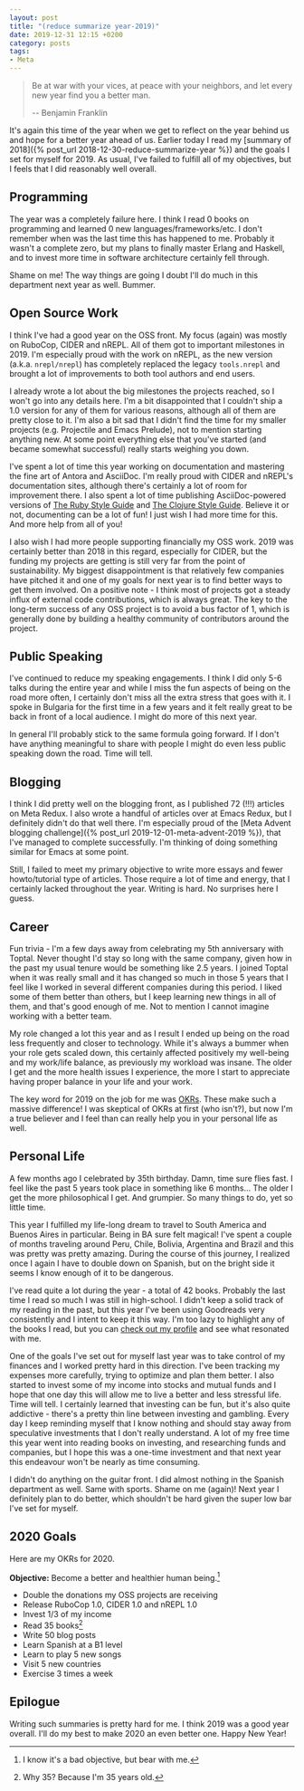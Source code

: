 ```yaml
---
layout: post
title: "(reduce summarize year-2019)"
date: 2019-12-31 12:15 +0200
category: posts
tags:
- Meta
---
```


> Be at war with your vices, at peace with your neighbors, and let every new year find you a better man.
>
> -- Benjamin Franklin

It's again this time of the year when we get to reflect on the year behind us and
hope for a better year ahead of us. Earlier today I read my [summary of 2018]({% post_url 2018-12-30-reduce-summarize-year %})
and the goals I set for myself for 2019. As usual, I've failed to fulfill all of my objectives, but I feels that I did reasonably
well overall.

<!--more-->

## Programming

The year was a completely failure here. I think I read 0 books on programming and learned 0 new languages/frameworks/etc.
I don't remember when was the last time this has happened to me. Probably it wasn't a complete zero, but my plans to finally
master Erlang and Haskell, and to invest more time in software architecture certainly fell through.

Shame on me! The way things are going I doubt I'll do much in this department next year as well. Bummer.

## Open Source Work

I think I've had a good year on the OSS front. My focus (again) was mostly on
RuboCop, CIDER and nREPL. All of them got to important milestones in 2019. I'm
especially proud with the work on nREPL, as the new version
(a.k.a. `nrepl/nrepl`) has completely replaced the legacy `tools.nrepl` and
brought a lot of improvements to both tool authors and end users.

I already wrote a lot about the big milestones the projects reached, so I won't go into any details here. I'm
a bit disappointed that I couldn't ship a 1.0 version for any of them for various reasons, although all of them are
pretty close to it. I'm also a bit sad that I didn't find the time for my smaller projects (e.g. Projectile and Emacs Prelude),
not to mention starting anything new. At some point everything else that you've started (and became somewhat successful) really
starts weighing you down.

I've spent a lot of time this year working on documentation and mastering the fine art of Antora and AsciiDoc. I'm really proud with
CIDER and nREPL's documentation sites, although there's certainly a lot of room for improvement there. I also
spent a lot of time publishing AsciiDoc-powered versions of [The Ruby Style Guide](https://rubystyle.guide/) and [The Clojure Style Guide](https://guide.clojure.style/). Believe it or not, documenting can be a lot of fun! I just wish I had more time for this.
And more help from all of you!

I also wish I had more people supporting financially my OSS work. 2019 was certainly better than 2018 in this regard, especially for CIDER,
but the funding my projects are getting is still very far from the point of sustainability. My biggest disappointment is that relatively
few companies have pitched it and one of my goals for next year is to find better ways to get them involved.
On a positive note - I think most of projects got a steady influx of external code contributions, which is always great.
The key to the long-term success of any OSS project is to avoid a bus factor of 1, which is generally done by building
a healthy community of contributors around the project.

## Public Speaking

I've continued to reduce my speaking engagements. I think I did only 5-6 talks during the entire year and while I miss
the fun aspects of being on the road more often, I certainly don't miss all the extra stress that goes with it. I spoke
in Bulgaria for the first time in a few years and it felt really great to be back in front of a local audience. I might
do more of this next year.

In general I'll probably stick to the same formula going forward. If I don't have anything meaningful to share with people
I might do even less public speaking down the road. Time will tell.

## Blogging

I think I did pretty well on the blogging front, as I published 72 (!!!) articles on Meta Redux. I also wrote a handful of
articles over at Emacs Redux, but I definitely didn't do that well there. I'm especially proud of the [Meta Advent blogging
challenge]({% post_url 2019-12-01-meta-advent-2019 %}), that I've managed to complete successfully.
I'm thinking of doing something similar for Emacs at some point.

Still, I failed to meet my primary objective to write more essays and fewer howto/tutorial type of articles. Those require
a lot of time and energy, that I certainly lacked throughout the year. Writing is hard. No surprises here I guess.

## Career

Fun trivia - I'm a few days away from celebrating my 5th anniversary with Toptal. Never thought I'd stay so long with the
same company, given how in the past my usual tenure would be something like 2.5 years. I joined Toptal when it was
really small and it has changed so much in those 5 years that I feel like I worked in several different companies during
this period. I liked some of them better than others, but I keep learning new things in all of them, and that's good enough of me.
Not to mention I cannot imagine working with a better team.

My role changed a lot this year and as I result I ended up being on the road less frequently and closer to technology.
While it's always a bummer when your role gets scaled down, this certainly affected positively my well-being and my
work/life balance, as previously my workload was insane. The older I get and the more health issues I experience,
the more I start to appreciate having proper balance in your life and your work.

The key word for 2019 on the job for
me was [OKRs](https://felipecastro.com/en/okr/what-is-okr/). These make such a massive difference! I was skeptical of OKRs at first (who isn't?), but
now I'm a true believer and I feel than can really help you in your personal life as well.

## Personal Life

A few months ago I celebrated by 35th birthday. Damn, time sure flies fast.
I feel like the past 5 years took place in something like 6 months...
The older I get the more philosophical I get. And grumpier. So many things to do, yet
so little time.

This year I fulfilled my life-long dream to travel to South America and Buenos
Aires in particular.  Being in BA sure felt magical! I've spent a couple of
months traveling around Peru, Chile, Bolivia, Argentina and Brazil and this was
pretty was pretty amazing. During the course of this journey, I realized once I again I have
to double down on Spanish, but on the bright side it seems I know enough of it
to be dangerous.

I've read quite a lot during the year - a total of 42 books. Probably the last
time I read so much I was still in high-school.  I didn't keep a solid track of
my reading in the past, but this year I've been using Goodreads very
consistently and I intent to keep it this way. I'm too lazy to highlight any of
the books I read, but you can [check out my
profile](https://www.goodreads.com/user/year_in_books/2019/7809721) and see what
resonated with me.

One of the goals I've set out for myself last year was to take control of my
finances and I worked pretty hard in this direction.  I've been tracking my
expenses more carefully, trying to optimize and plan them better. I also started
to invest some of my income into stocks and mutual funds and I hope that one day
this will allow me to live a better and less stressful life. Time will tell. I
certainly learned that investing can be fun, but it's also quite addictive -
there's a pretty thin line between investing and gambling. Every day I keep
reminding myself that I know nothing and should stay away from speculative
investments that I don't really understand. A lot of my free time this year went
into reading books on investing, and researching funds and companies, but I hope
this was a one-time investment and that next year this endeavour won't be nearly
as time consuming.

I didn't do anything on the guitar front. I did almost nothing in the Spanish department as well. Same with sports.
Shame on me (again)! Next year I definitely plan to do better, which shouldn't be hard given the super low bar I've set for myself.

## 2020 Goals

Here are my OKRs for 2020.

**Objective:** Become a better and healthier human being.[^1]

* Double the donations my OSS projects are receiving
* Release RuboCop 1.0, CIDER 1.0 and nREPL 1.0
* Invest 1/3 of my income
* Read 35 books[^2]
* Write 50 blog posts
* Learn Spanish at a B1 level
* Learn to play 5 new songs
* Visit 5 new countries
* Exercise 3 times a week

## Epilogue

Writing such summaries is pretty hard for me.
I think 2019 was a good year overall. I'll do my best to make 2020 an even
better one. Happy New Year!

[^1]: I know it's a bad objective, but bear with me.
[^2]: Why 35? Because I'm 35 years old.
